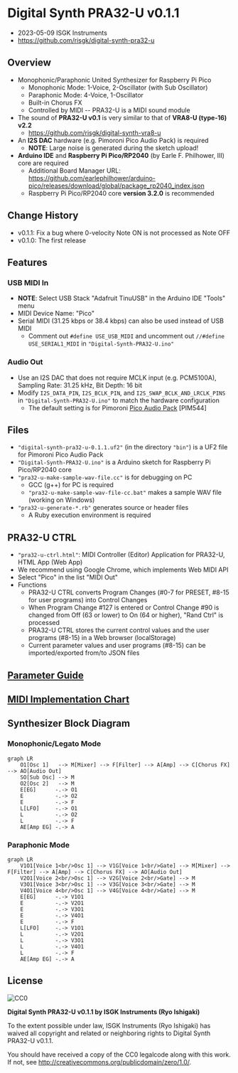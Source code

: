 # Digital Synth PRA32-U v0.1.1

- 2023-05-09 ISGK Instruments
- <https://github.com/risgk/digital-synth-pra32-u>


## Overview

- Monophonic/Paraphonic United Synthesizer for Raspberry Pi Pico
    - Monophonic Mode: 1-Voice, 2-Oscillator (with Sub Oscillator)
    - Paraphonic Mode: 4-Voice, 1-Oscillator
    - Built-in Chorus FX
    - Controlled by MIDI -- PRA32-U is a MIDI sound module
- The sound of **PRA32-U v0.1** is very similar to that of **VRA8-U (type-16) v2.2**
    - <https://github.com/risgk/digital-synth-vra8-u>
- An **I2S DAC** hardware (e.g. Pimoroni Pico Audio Pack) is required
    - **NOTE**: Large noise is generated during the sketch upload!
- **Arduino IDE** and **Raspberry Pi Pico/RP2040** (by Earle F. Philhower, III) core are required
    - Additional Board Manager URL: <https://github.com/earlephilhower/arduino-pico/releases/download/global/package_rp2040_index.json>
    - Raspberry Pi Pico/RP2040 core **version 3.2.0** is recommended


## Change History

- v0.1.1: Fix a bug where 0-velocity Note ON is not processed as Note OFF
- v0.1.0: The first release


## Features

### USB MIDI In

- **NOTE**: Select USB Stack "Adafruit TinuUSB" in the Arduino IDE "Tools" menu
- MIDI Device Name: "Pico"
- Serial MIDI (31.25 kbps or 38.4 kbps) can also be used instead of USB MIDI
    - Comment out `#define USE_USB_MIDI` and uncomment out `//#define USE_SERIAL1_MIDI` in `"Digital-Synth-PRA32-U.ino"`

### Audio Out

- Use an I2S DAC that does not require MCLK input (e.g. PCM5100A), Sampling Rate: 31.25 kHz, Bit Depth: 16 bit
- Modify `I2S_DATA_PIN`, `I2S_BCLK_PIN`, and `I2S_SWAP_BCLK_AND_LRCLK_PINS` in `"Digital-Synth-PRA32-U.ino"` to match the hardware configuration
    - The default setting is for Pimoroni [Pico Audio Pack](https://shop.pimoroni.com/products/pico-audio-pack) [PIM544]

## Files

- `"digital-synth-pra32-u-0.1.1.uf2"` (in the directory `"bin"`) is a UF2 file for Pimoroni Pico Audio Pack
- `"Digital-Synth-PRA32-U.ino"` is a Arduino sketch for Raspberry Pi Pico/RP2040 core
- `"pra32-u-make-sample-wav-file.cc"` is for debugging on PC
    - GCC (g++) for PC is required
    - `"pra32-u-make-sample-wav-file-cc.bat"` makes a sample WAV file (working on Windows)
- `"pra32-u-generate-*.rb"` generates source or header files
    - A Ruby execution environment is required


## PRA32-U CTRL

- `"pra32-u-ctrl.html"`: MIDI Controller (Editor) Application for PRA32-U, HTML App (Web App)
- We recommend using Google Chrome, which implements Web MIDI API
- Select "Pico" in the list "MIDI Out"
- Functions
    - PRA32-U CTRL converts Program Changes (#0-7 for PRESET, #8-15 for user programs) into Control Changes
    - When Program Change #127 is entered or Control Change #90 is changed from Off (63 or lower) to On (64 or higher), "Rand Ctrl" is processed
    - PRA32-U CTRL stores the current control values and the user programs (#8-15) in a Web browser (localStorage)
    - Current parameter values and user programs (#8-15) can be imported/exported from/to JSON files


## [Parameter Guide](/PRA32-U-Parameter-Guide.md)


## [MIDI Implementation Chart](/PRA32-U-MIDI-Implementation-Chart.md)


## Synthesizer Block Diagram

### Monophonic/Legato Mode

```mermaid
graph LR
    O1[Osc 1]   --> M[Mixer] --> F[Filter] --> A[Amp] --> C[Chorus FX] --> AO[Audio Out]
    SO[Sub Osc] --> M
    O2[Osc 2]   --> M
    E[EG]      -.-> O1
    E          -.-> O2
    E          -.-> F
    L[LFO]     -.-> O1
    L          -.-> O2
    L          -.-> F
    AE[Amp EG] -.-> A
```


### Paraphonic Mode

```mermaid
graph LR
    V1O1[Voice 1<br/>Osc 1] --> V1G[Voice 1<br/>Gate] --> M[Mixer] --> F[Filter] --> A[Amp] --> C[Chorus FX] --> AO[Audio Out]
    V2O1[Voice 2<br/>Osc 1] --> V2G[Voice 2<br/>Gate] --> M
    V3O1[Voice 3<br/>Osc 1] --> V3G[Voice 3<br/>Gate] --> M
    V4O1[Voice 4<br/>Osc 1] --> V4G[Voice 4<br/>Gate] --> M
    E[EG]      -.-> V1O1
    E          -.-> V2O1
    E          -.-> V3O1
    E          -.-> V4O1
    E          -.-> F
    L[LFO]     -.-> V1O1
    L          -.-> V2O1
    L          -.-> V3O1
    L          -.-> V4O1
    L          -.-> F
    AE[Amp EG] -.-> A
```


## License

![CC0](http://i.creativecommons.org/p/zero/1.0/88x31.png)

**Digital Synth PRA32-U v0.1.1 by ISGK Instruments (Ryo Ishigaki)**

To the extent possible under law, ISGK Instruments (Ryo Ishigaki)
has waived all copyright and related or neighboring rights
to Digital Synth PRA32-U v0.1.1.

You should have received a copy of the CC0 legalcode along with this
work.  If not, see <http://creativecommons.org/publicdomain/zero/1.0/>.
